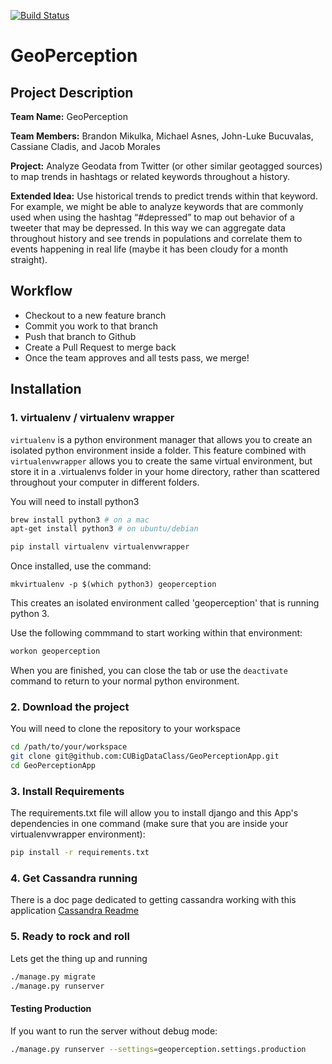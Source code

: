 [![Build Status](https://travis-ci.org/CUBigDataClass/GeoPerceptionApp.svg?branch=test-integration)](https://travis-ci.org/CUBigDataClass/GeoPerceptionApp)
# GeoPerception

## Project Description
**Team Name:** GeoPerception

**Team Members:**
    Brandon Mikulka,
    Michael Asnes,
    John-Luke Bucuvalas,
    Cassiane Cladis, and
    Jacob Morales

**Project:** Analyze Geodata from Twitter (or other similar geotagged sources) to map trends in hashtags or related keywords throughout a history.

**Extended Idea:** Use historical trends to predict trends within that keyword. For example, we might be able to analyze keywords that are commonly used when using the hashtag “#depressed” to map out behavior of a tweeter that may be depressed. In this way we can aggregate data throughout history and see trends in populations and correlate them to events happening in real life (maybe it has been cloudy for a month straight).

## Workflow
* Checkout to a new feature branch
* Commit you work to that branch
* Push that branch to Github
* Create a Pull Request to merge back
* Once the team approves and all tests pass, we merge!

## Installation

### 1. virtualenv / virtualenv wrapper
`virtualenv` is a python environment manager that allows you to create an isolated python environment inside a folder. This feature combined with `virtualenvwrapper` allows you to create the same virtual environment, but store it in a .virtualenvs folder in your home directory, rather than scattered throughout your computer in different folders.

You will need to install python3

```bash
brew install python3 # on a mac
apt-get install python3 # on ubuntu/debian
```


```bash
pip install virtualenv virtualenvwrapper
```

Once installed, use the command:

```
mkvirtualenv -p $(which python3) geoperception
```

This creates an isolated environment called 'geoperception' that is running python 3.

Use the following commmand to start working within that environment:

```bash
workon geoperception
```

When you are finished, you can close the tab or use the `deactivate` command to return to your normal python environment.

### 2. Download the project
You will need to clone the repository to your workspace

```bash
cd /path/to/your/workspace
git clone git@github.com:CUBigDataClass/GeoPerceptionApp.git
cd GeoPerceptionApp
```

### 3. Install Requirements
The requirements.txt file will allow you to install django and this App's dependencies in one command (make sure that you are inside your virtualenvwrapper environment):

```bash
pip install -r requirements.txt
```

### 4. Get Cassandra running
There is a doc page dedicated to getting cassandra working with this application
[Cassandra Readme](docs/cassandra_readme.md)

### 5. Ready to rock and roll
Lets get the thing up and running

```bash
./manage.py migrate
./manage.py runserver
```

#### Testing Production
If you want to run the server without debug mode:

```bash
./manage.py runserver --settings=geoperception.settings.production
```
